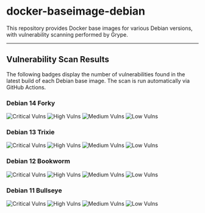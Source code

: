 # docker-baseimage-debian

This repository provides Docker base images for various Debian versions, with vulnerability scanning performed by Grype.

---

## Vulnerability Scan Results

The following badges display the number of vulnerabilities found in the latest build of each Debian base image. The scan is run automatically via GitHub Actions.

### Debian 14 Forky
![Critical Vulns](https://img.shields.io/badge/Critical-0-red.svg) ![High Vulns](https://img.shields.io/badge/High-0-orange.svg) ![Medium Vulns](https://img.shields.io/badge/Medium-0-yellow.svg) ![Low Vulns](https://img.shields.io/badge/Low-5-blue.svg)

### Debian 13 Trixie
![Critical Vulns](https://img.shields.io/badge/Critical-0-red.svg) ![High Vulns](https://img.shields.io/badge/High-0-orange.svg) ![Medium Vulns](https://img.shields.io/badge/Medium-1-yellow.svg) ![Low Vulns](https://img.shields.io/badge/Low-5-blue.svg)

### Debian 12 Bookworm
![Critical Vulns](https://img.shields.io/badge/Critical-0-red.svg) ![High Vulns](https://img.shields.io/badge/High-9-orange.svg) ![Medium Vulns](https://img.shields.io/badge/Medium-18-yellow.svg) ![Low Vulns](https://img.shields.io/badge/Low-7-blue.svg)

### Debian 11 Bullseye
![Critical Vulns](https://img.shields.io/badge/Critical-3-red.svg) ![High Vulns](https://img.shields.io/badge/High-13-orange.svg) ![Medium Vulns](https://img.shields.io/badge/Medium-24-yellow.svg) ![Low Vulns](https://img.shields.io/badge/Low-7-blue.svg)
